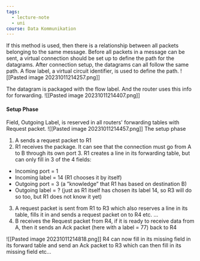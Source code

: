 ```yaml
---
tags:
  - lecture-note
  - uni
course: Data Kommunikation
---
```

If this method is used, then there is a relationship between all packets belonging to the same message. Before all packets in a message can be sent, a virtual connection should be set up to define the path for the datagrams. After connection setup, the datagrams can all follow the same path. A flow label, a virtual circuit identifier, is used to define the path.
![[Pasted image 20231011214257.png]]

The datagram is packaged with the flow label. And the router uses this info for forwarding.
![[Pasted image 20231011214407.png]]

#### Setup Phase
Field, Outgoing Label, is reserved in all routers' forwarding tables with Request packet.
![[Pasted image 20231011214457.png]]
The setup phase
1. A sends a request packet to R1
2. R1 receives the package. It can see that the connection must go from A to B through its own port 3. R1 creates a line in its forwarding table, but can only fill in 3 of the 4 fields:
* Incoming port = 1
* Incoming label = 14 (R1 chooses it by itself)
* Outgoing port = 3 (a ”knowledge” that R1 has based on destination B)
* Outgoing label = ? (just as R1 itself has chosen its label 14, so R3 will do so too, but R1 does not know it yet)
3. A request packet is sent from R1 to R3 which also reserves a line in its table,
fills it in and sends a request packet on to R4 etc. …
4. B receives the Request packet from R4, if it is ready to receive data from A,
then it sends an Ack packet (here with a label = 77) back to R4

![[Pasted image 20231011214818.png]]
R4 can now fill in its missing field in its forward table and send an Ack packet to R3 which can then fill in its missing field etc…
